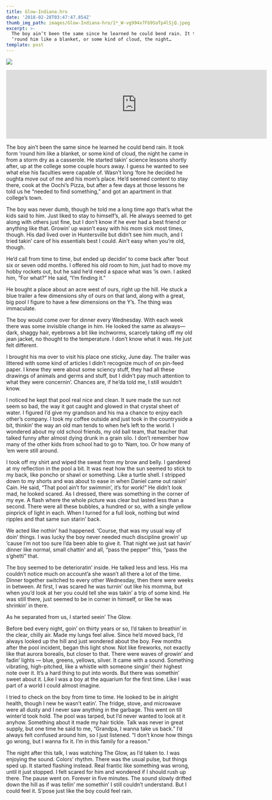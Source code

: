 ```yaml
---
title: Glow-Indiana.hro
date: '2018-02-28T03:47:47.854Z'
thumb_img_path: images/Glow-Indiana-hro/1*_W-vg994x7Fb9SoTp4lSjQ.jpeg
excerpt: >-
  The boy ain’t been the same since he learned he could bend rain. It took form
  ‘round him like a blanket, or some kind of cloud, the night…
template: post
---
```

![](/images/Glow-Indiana-hro/1*_W-vg994x7Fb9SoTp4lSjQ.jpeg)

<iframe src="https://play.ht/embed/?article_url=https://medium.com/_p/glow-indiana-hro-2c89716caee" width="700" height="185" frameborder="0" scrolling="no"></iframe>

The boy ain’t been the same since he learned he could bend rain. It took form ‘round him like a blanket, or some kind of cloud, the night he came in from a storm dry as a casserole. He started takin’ science lessons shortly after, up at the college some couple hours away. I guess he wanted to see what else his faculties were capable of. Wasn’t long ‘fore he decided he oughta move out of me and his mom’s place. He’d seemed content to stay there, cook at the Oochi’s Pizza, but after a few days at those lessons he told us he “needed to find something,” and got an apartment in that college’s town.

The boy was never dumb, though he told me a long time ago that’s what the kids said to him. Just liked to stay to himself’s, all. He always seemed to get along with others just fine, but I don’t know if he ever had a best friend or anything like that. Growin’ up wasn’t easy with his mom sick most times, though. His dad lived over in Huntersville but didn’t see him much, and I tried takin’ care of his essentials best I could. Ain’t easy when you’re old, though.

He’d call from time to time, but ended up decidin’ to come back after ‘bout six or seven odd months. I offered his old room to him, just had to move my hobby rockets out, but he said he’d need a space what was ‘is own. I asked him, “For what?” He said, “I’m finding it.”

He bought a place about an acre west of ours, right up the hill. He stuck a blue trailer a few dimensions shy of ours on that land, along with a great, big pool I figure to have a few dimensions on the Y’s. The thing was immaculate.

The boy would come over for dinner every Wednesday. With each week there was some invisible change in him. He looked the same as always—dark, shaggy hair, eyebrows a bit like inchworms, scarcely taking off my old jean jacket, no thought to the temperature. I don’t know what it was. He just felt different.

I brought his ma over to visit his place one sticky, June day. The trailer was littered with some kind of articles I didn’t recognize much of on pin-feed paper. I knew they were about some sciency stuff, they had all these drawings of animals and germs and stuff, but I didn’t pay much attention to what they were concernin’. Chances are, if he’da told me, I still wouldn’t know.

I noticed he kept that pool real nice and clean. It sure made the sun not seem so bad, the way it got caught and glowed in that crystal sheet of water. I figured I’d give my grandson and his ma a chance to enjoy each other’s company. I took my coffee outside and just took in the countryside a bit, thinkin’ the way an old man tends to when he’s left to the world. I wondered about my old school friends, my old ball team, that teacher that talked funny after almost dying drunk in a grain silo. I don’t remember how many of the other kids from school had to go to ‘Nam, too. Or how many of ’em were still around.

I took off my shirt and wiped the sweat from my brow and belly. I gandered at my reflection in the pool a bit. It was neat how the sun seemed to stick to my back, like poncho or shawl or something. Like a turtle shell. I stripped down to my shorts and was about to ease in when Daniel came out raisin’ Cain. He said, “That pool ain’t for swimmin’, it’s for work!” He didn’t look mad, he looked scared. As I dressed, there was something in the corner of my eye. A flash where the whole picture was clear but lasted less than a second. There were all these bubbles, a hundred or so, with a single yellow pinprick of light in each. When I turned for a full look, nothing but wind ripples and that same sun starin’ back.

We acted like nothin’ had happened. ‘Course, that was my usual way of doin’ things. I was lucky the boy never needed much discipline growin’ up ’cause I’m not too sure I’da been able to give it. That night we just sat havin’ dinner like normal, small chattin’ and all, “pass the pepper” this, “pass the s’ghetti” that.

The boy seemed to be deterioratin’ inside. He talked less and less. His ma couldn’t notice much on account’a she wasn’t all there a lot of the time. Dinner together switched to every other Wednesday, then there were weeks in between. At first, I was scared he was turnin’ out like his momma, but when you’d look at her you could tell she was takin’ a trip of some kind. He was still there, just seemed to be in corner in himself, or like he was shrinkin’ in there.

As he separated from us, I started seein’ The Glow.

Before bed every night, goin’ on thirty years or so, I’d taken to breathin’ in the clear, chilly air. Made my lungs feel alive. Since he’d moved back, I’d always looked up the hill and just wondered about the boy. Few months after the pool incident, began this light show. Not like fireworks, not exactly like that aurora borealis, but closer to that. There were waves of growin’ and fadin’ lights — blue, greens, yellows, silver. It came with a sound. Something vibrating, high-pitched, like a whistle with someone singin’ their highest note over it. It’s a hard thing to put into words. But there was somethin’ sweet about it. Like I was a boy at the aquarium for the first time. Like I was part of a world I could almost imagine.

I tried to check on the boy from time to time. He looked to be in alright health, though I new he wasn’t eatin’. The fridge, stove, and microwave were all dusty and I never saw anything in the garbage. This went on till winter’d took hold. The pool was tarped, but I’d never wanted to look at it anyhow. Something about it made my hair tickle. Talk was never in great supply, but one time he said to me, “Grandpa, I wanna take us back.” I’d always felt confused around him, so I just listened. “I don’t know how things go wrong, but I wanna fix it. I’m in this family for a reason.”

The night after this talk, I was watching The Glow, as I’d taken to. I was enjoying the sound. Colors’ rhythm. There was the usual pulse, but things sped up. It started flashing instead. Real frantic like something was wrong, until it just stopped. I felt scared for him and wondered if I should rush up there. The pause went on. Forever in five minutes. The sound slowly drifted down the hill as if was tellin’ me somethin’ I still couldn’t understand. But I could feel it. S’pose just like the boy could feel rain.
